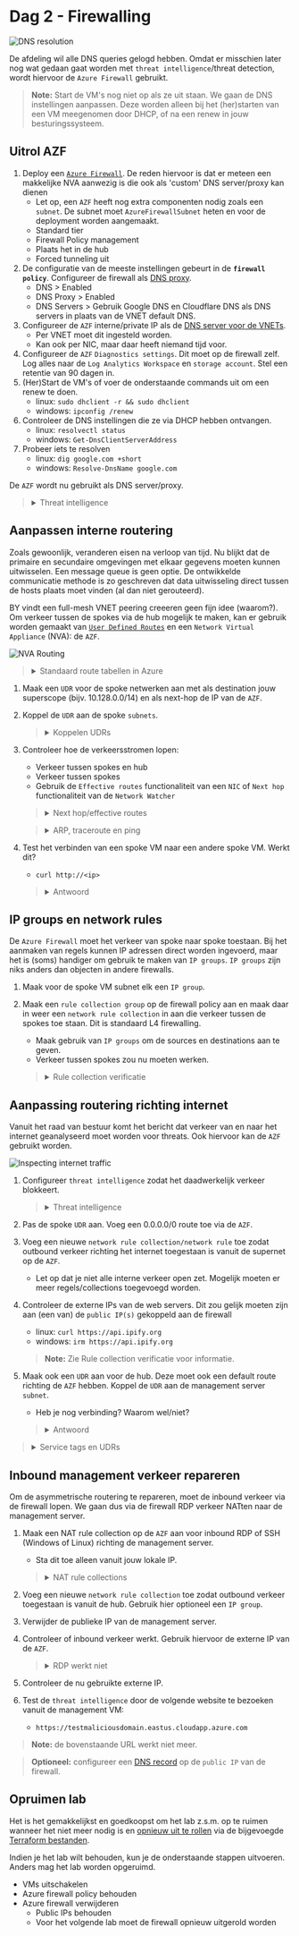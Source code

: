 # Dag 2 - Firewalling

![DNS resolution](./data/dns_inspection.svg)

De afdeling wil alle DNS queries gelogd hebben. Omdat er misschien later nog wat gedaan gaat worden met `threat intelligence`/threat detection, wordt hiervoor de `Azure Firewall` gebruikt.

> **Note:** Start de VM's nog niet op als ze uit staan. We gaan de DNS instellingen aanpassen. Deze worden alleen bij het (her)starten van een VM meegenomen door DHCP, of na een renew in jouw besturingssysteem.

## Uitrol AZF

1. Deploy een [`Azure Firewall`](https://docs.microsoft.com/en-us/azure/firewall/overview). De reden hiervoor is dat er meteen een makkelijke NVA aanwezig is die ook als 'custom' DNS server/proxy kan dienen
    * Let op, een `AZF` heeft nog extra componenten nodig zoals een `subnet`. De subnet moet `AzureFirewallSubnet` heten en voor de deployment worden aangemaakt.
    * Standard tier
    * Firewall Policy management
    * Plaats het in de hub
    * Forced tunneling uit
1. De configuratie van de meeste instellingen gebeurt in de **`firewall policy`**. Configureer de firewall als [DNS proxy](https://docs.microsoft.com/en-us/azure/firewall/dns-settings).
    * DNS > Enabled
    * DNS Proxy > Enabled
    * DNS Servers > Gebruik Google DNS en Cloudflare DNS als DNS servers in plaats van de VNET default DNS.
1. Configureer de `AZF` interne/private IP als de [DNS server voor de VNETs](https://docs.microsoft.com/en-us/azure/virtual-network/manage-virtual-network#change-dns-servers).
    * Per VNET moet dit ingesteld worden.
    * Kan ook per NIC, maar daar heeft niemand tijd voor.
1. Configureer de `AZF` `Diagnostics settings`. Dit moet op de firewall zelf. Log alles naar de `Log Analytics Workspace` en `storage account`. Stel een retentie van 90 dagen in.
1. (Her)Start de VM's of voer de onderstaande commands uit om een renew te doen.
    * linux: `sudo dhclient -r && sudo dhclient`
    * windows: `ipconfig /renew`
1. Controleer de DNS instellingen die ze via DHCP hebben ontvangen.
    * linux: `resolvectl status`
    * windows: `Get-DnsClientServerAddress`
1. Probeer iets te resolven
    * linux: `dig google.com +short`
    * windows: `Resolve-DnsName google.com`

De `AZF` wordt nu gebruikt als DNS server/proxy.

> <details><summary>Threat intelligence</summary>
>
> Azure `firewall` kan gebruik maken van Microsoft's [`threat intelligence`](https://docs.microsoft.com/en-us/azure/firewall/threat-intel) om FQDNs en DNS queries te inspecteren. Hiervoor is wel nodig dat de firewall alle DNS queries kan onderscheppen. Hierom wordt gebruik gemaakt van de DNS proxy functionaliteit.

</details>

## Aanpassen interne routering

Zoals gewoonlijk, veranderen eisen na verloop van tijd. Nu blijkt dat de primaire en secundaire omgevingen met elkaar gegevens moeten kunnen uitwisselen. Een message queue is geen optie. De ontwikkelde communicatie methode is zo geschreven dat data uitwisseling direct tussen de hosts plaats moet vinden (al dan niet gerouteerd).

BY vindt een full-mesh VNET peering creeeren geen fijn idee (waarom?). Om verkeer tussen de spokes via de hub mogelijk te maken, kan er gebruik worden gemaakt van [`User Defined Routes`](https://docs.microsoft.com/en-us/azure/virtual-network/manage-route-table) en een `Network Virtual Appliance` (NVA): de `AZF`.

![NVA Routing](./data/internal_routing.svg)

> <details><summary>Standaard route tabellen in Azure</summary>
>
> Azure `virtual networks` hebben [standaard een null route](https://docs.microsoft.com/en-us/azure/virtual-network/virtual-networks-udr-overview#default) staan voor de RFC1918 prefixes (10.0.0.0/8, 172.16.0.0/12, 192.168.0.0/16) en de RFC6598 prefix (100.64.0.0/10). Door een `address space` toe te voegen worden specifiekere routes aangemaakt en de route tabel overschreven.
>
> Directe `VNET peers` voegen elkaars `address spaces` toe. Geleerde routes worden echter niet doorgegeven aan andere peers. Dit betekent dat spoke A geen routes leert naar spoke B via het hub netwerk. Zelfs met een `user defined route` werkt dit niet. 

</details>

1. Maak een `UDR` voor de spoke netwerken aan met als destination jouw superscope (bijv. 10.128.0.0/14) en als next-hop de IP van de `AZF`.
1. Koppel de `UDR` aan de spoke `subnets`.
    > <details><summary>Koppelen UDRs</summary>
    >
    > `UDRs` kunnen worden gekoppeld aan meerdere VNETs, maar ze moeten zich in dezelfde regio en subscription bevinden. Je zult dus per regio een spoke `UDR` aan moeten maken. Denk in de toekomst hier aan. Hoe kun je standaard routetables voor alle VNETs aanbieden?

    </details>
1. Controleer hoe de verkeersstromen lopen:
    * Verkeer tussen spokes en hub
    * Verkeer tussen spokes
    * Gebruik de `Effective routes` functionaliteit van een `NIC` of `Next hop` functionaliteit van de `Network Watcher`

    > <details><summary>Next hop/effective routes</summary>
    >
    > De [`Next hop`](https://docs.microsoft.com/en-us/azure/network-watcher/network-watcher-next-hop-overview) functionaliteit van de `Network Watcher` of de `Effective routes` functionaliteit van een `NIC` geeft informatie over waar verkeer van een VM naartoe gaat. Gebruik dit om verkeersstromen te verifieren.

    </details>

    > <details><summary>ARP, traceroute en ping</summary>
    >
    > Azure virtual networking is geen standaard netwerken. Het is allemaal nep. Layer 1 en 2 bestaan niet. Pakketten worden van de ene `NIC` naar een andere `NIC` gekopieerd. De default gateway bestaat dus niet echt en is alleen aanwezig zodat VMs normaal functioneren.
    >
    > Controleer de ARP tabel. Hier zie je dat de MAC-adres van de default gateway opvallend is. De gateway is ook niet te pingen. Verder werkt traceroute niet zoals je verwacht. In een `VNET` laat de traceroute alle default gateways niet zien. `network virtual appliances` zijn wel zichtbaar.

    </details>

1. Test het verbinden van een spoke VM naar een andere spoke VM. Werkt dit?
    * `curl http://<ip>`

    > <details><summary>Antwoord</summary>
    >
    > Dit werkt nog niet, omdat de AZF niet een router, maar een firewall is. Het verkeer moet dus worden toegestaan.
    > Verkeer van/naar de management server werkt wel, omdat dit de firewall omzeilt.

    </details>

## IP groups en network rules

De `Azure Firewall` moet het verkeer van spoke naar spoke toestaan. Bij het aanmaken van regels kunnen IP adressen direct worden ingevoerd, maar het is (soms) handiger om gebruik te maken van `IP groups`. `IP groups` zijn niks anders dan objecten in andere firewalls.

1. Maak voor de spoke VM subnet elk een `IP group`.
1. Maak een `rule collection group` op de firewall policy aan en maak daar in weer een `network rule collection` in aan die verkeer tussen de spokes toe staan. Dit is standaard L4 firewalling.
    * Maak gebruik van `IP groups` om de sources en destinations aan te geven.
    * Verkeer tussen spokes zou nu moeten werken.

    > <details><summary>Rule collection verificatie</summary>
    >
    > De `Azure Firewall` heeft geen optie om te controleren of verkeer is toegestaan. Er moet dus in de logs worden gedoken. Als de `diagnostics settings` geconfigureerd zijn met een `Log Analytics Workspace`, kan gebruik worden gemaakt van de [`Logs` functionaliteit](https://docs.microsoft.com/en-us/azure/firewall/firewall-diagnostics#view-and-analyze-the-activity-log) van een `AZF` om toegestane en gedropte verkeer te bekijken.
    >
    > Ten tijde van schrijven is het bekijken van de logs in de `portal` vervelend. Met de integratie met Azure Sentinel krijgt Azure eindelijk een [single pane of glass](https://docs.microsoft.com/en-us/azure/firewall/firewall-workbook) voor netwerk verkeer. Dit valt echter buiten de lab en examen.

    </details>

## Aanpassing routering richting internet

Vanuit het raad van bestuur komt het bericht dat verkeer van en naar het internet geanalyseerd moet worden voor threats. Ook hiervoor kan de `AZF` gebruikt worden.

![Inspecting internet traffic](./data/internet_firewall.svg)

1. Configureer `threat intelligence` zodat het daadwerkelijk verkeer blokkeert.
    
    > <details><summary>Threat intelligence</summary>
    >
    > `Threat intelligence` staat standaard aan op de `firewall policy`, maar in de alerting modus. Dit kan aangepast worden naar `none` of `alert and block`. De alerts worden weggeschreven naar de `Log Analytics Workspace`.

    </details>

1. Pas de spoke `UDR` aan. Voeg een 0.0.0.0/0 route toe via de `AZF`.
1. Voeg een nieuwe `network rule collection/network rule` toe zodat outbound verkeer richting het internet toegestaan is vanuit de supernet op de `AZF`. 
    * Let op dat je niet alle interne verkeer open zet. Mogelijk moeten er meer regels/collections toegevoegd worden.
1. Controleer de externe IPs van de web servers. Dit zou gelijk moeten zijn aan (een van) de `public IP(s)` gekoppeld aan de firewall
    * linux: `curl https://api.ipify.org`
    * windows: `irm https://api.ipify.org`
    > **Note:** Zie Rule collection verificatie voor informatie.
1. Maak ook een `UDR` aan voor de hub. Deze moet ook een default route richting de `AZF` hebben. Koppel de `UDR` aan de management server `subnet`.
    * Heb je nog verbinding? Waarom wel/niet?

    > <details><summary>Antwoord</summary>
    >
    > Er is sprake van asymmetrische routering. Verkeer komt binnen via de [PIP]('' "Public IP"), maar gaat langs de AZF naar buiten. 
    >
    > De `AZF` doet [automatisch SNAT](https://docs.microsoft.com/en-us/azure/firewall/snat-private-range) voor destination IPs buiten RFC1918.

    </details>

> <details><summary>Service tags en UDRs</summary>
>
> `Service tags` zijn lijsten van IP adressen die een dienst kan gebruiken. De lijst wordt bijgehouden door Microsoft. `Service tags` zijn te gebruiken in `network security groups`, `Azure Firewalls` en sinds kort ook `user defined routes`.

</details>

## Inbound management verkeer repareren

Om de asymmetrische routering te repareren, moet de inbound verkeer via de firewall lopen. We gaan dus via de firewall RDP verkeer NATten naar de management server.

1. Maak een NAT rule collection op de `AZF` aan voor inbound RDP of SSH (Windows of Linux) richting de management server.
    * Sta dit toe alleen vanuit jouw lokale IP.

    > <details><summary>NAT rule collections</summary>
    >
    > `NAT rule collections` maken onder water voor elke match een [tijdelijke `network rule` aan](https://docs.microsoft.com/en-us/azure/firewall/rule-processing#nat-rules). Hierdoor is het niet nodig om handmatig `network rules` te genereren.

    </details>

1. Voeg een nieuwe `network rule collection` toe zodat outbound verkeer toegestaan is vanuit de hub. Gebruik hier optioneel een `IP group`.
1. Verwijder de publieke IP van de management server.
1. Controleer of inbound verkeer werkt. Gebruik hiervoor de externe IP van de `AZF`.
    > <details><summary>RDP werkt niet</summary>
    >
    > Afhankelijk van de NSG instellinge kan RDP nog steeds niet werken. Indien RDP alleen vanuit jouw IP is toegestaan en al het overige inbound verkeer geblokkeerd wordt, zal dit het geval zijn. De `AZF` doet naast DNAT ook SNAT voor inbound verkeer. De reden hiervoor is simpel: het verkeer moet symmetrisch lopen.
    > 
    > Hierdoor is de source van het verkeer een `AZF` instance IP en niet de load balanced IP. Je zal dus verkeer toe moeten staan van de gehele 'AzureFirewallSubnet' reeks. Het is onmogelijk om te weten vanuit welke instance in dat subnet het verkeer af komt.

    </details>
1. Controleer de nu gebruikte externe IP.
1. Test de `threat intelligence` door de volgende website te bezoeken vanuit de management VM:
    * `https://testmaliciousdomain.eastus.cloudapp.azure.com`

> **Note:** de bovenstaande URL werkt niet meer.

> **Optioneel:** configureer een [DNS record](https://docs.microsoft.com/en-us/azure/virtual-network/public-ip-addresses#dns-hostname-resolution) op de `public IP` van de firewall.

## Opruimen lab

Het is het gemakkelijkst en goedkoopst om het lab z.s.m. op te ruimen wanneer het niet meer nodig is en [opnieuw uit te rollen](../README.md#lab-checkpoints) via de bijgevoegde [Terraform bestanden](./tf/).

Indien je het lab wilt behouden, kun je de onderstaande stappen uitvoeren. Anders mag het lab worden opgeruimd.
* VMs uitschakelen
* Azure firewall policy behouden
* Azure firewall verwijderen
    * Public IPs behouden
    * Voor het volgende lab moet de firewall opnieuw uitgerold worden
